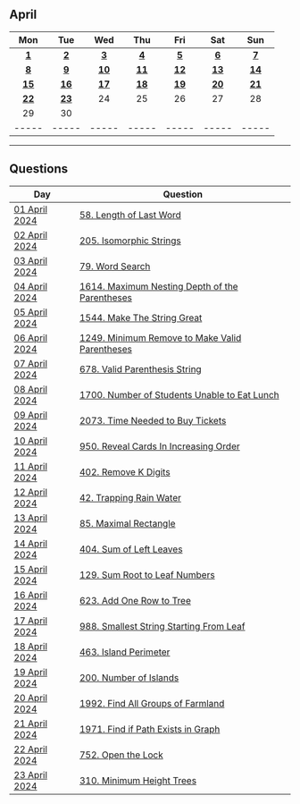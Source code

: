 April
---
| Mon | Tue | Wed | Thu | Fri | Sat | Sun |
| :---: | :---: | :---: | :---: | :---: | :---: | :---: |
| [**1**](01) | [**2**](02) | [**3**](03) | [**4**](04) | [**5**](05) | [**6**](06) | [**7**](07) |
| [**8**](08) | [**9**](09) | [**10**](10) | [**11**](11) | [**12**](12) | [**13**](13) | [**14**](14) |
| [**15**](15) | [**16**](16) | [**17**](17) | [**18**](18) | [**19**](19) | [**20**](20) | [**21**](21) |
| [**22**](22) | [**23**](23) | 24  | 25  | 26  | 27  | 28  |
| 29  | 30  |     |     |     |     |     |
| ----- | ----- | ----- | ----- | ----- | ----- | ----- |

---

Questions
---
| Day | Question |
| --- | --- |
| [01 April 2024](01) | [58. Length of Last Word](https://leetcode.com/problems/length-of-last-word) |
| [02 April 2024](02) | [205. Isomorphic Strings](https://leetcode.com/problems/isomorphic-strings) |
| [03 April 2024](03) | [79. Word Search](https://leetcode.com/problems/word-search) |
| [04 April 2024](04) | [1614. Maximum Nesting Depth of the Parentheses](https://leetcode.com/problems/maximum-nesting-depth-of-the-parentheses) |
| [05 April 2024](05) | [1544. Make The String Great](https://leetcode.com/problems/make-the-string-great) |
| [06 April 2024](06) | [1249. Minimum Remove to Make Valid Parentheses](https://leetcode.com/problems/minimum-remove-to-make-valid-parentheses) |
| [07 April 2024](07) | [678. Valid Parenthesis String](https://leetcode.com/problems/valid-parenthesis-string) |
| [08 April 2024](08) | [1700. Number of Students Unable to Eat Lunch](https://leetcode.com/problems/number-of-students-unable-to-eat-lunch) |
| [09 April 2024](09) | [2073. Time Needed to Buy Tickets](https://leetcode.com/problems/time-needed-to-buy-tickets) |
| [10 April 2024](10) | [950. Reveal Cards In Increasing Order](https://leetcode.com/problems/reveal-cards-in-increasing-order) |
| [11 April 2024](11) | [402. Remove K Digits](https://leetcode.com/problems/remove-k-digits) |
| [12 April 2024](12) | [42. Trapping Rain Water](https://leetcode.com/problems/trapping-rain-water) |
| [13 April 2024](13) | [85. Maximal Rectangle](https://leetcode.com/problems/maximal-rectangle) |
| [14 April 2024](14) | [404. Sum of Left Leaves](https://leetcode.com/problems/sum-of-left-leaves) |
| [15 April 2024](15) | [129. Sum Root to Leaf Numbers](https://leetcode.com/problems/sum-root-to-leaf-numbers) |
| [16 April 2024](16) | [623. Add One Row to Tree](https://leetcode.com/problems/add-one-row-to-tree) |
| [17 April 2024](17) | [988. Smallest String Starting From Leaf](https://leetcode.com/problems/smallest-string-starting-from-leaf) |
| [18 April 2024](18) | [463. Island Perimeter](https://leetcode.com/problems/island-perimeter) |
| [19 April 2024](19) | [200. Number of Islands](https://leetcode.com/problems/number-of-islands) |
| [20 April 2024](20) | [1992. Find All Groups of Farmland](https://leetcode.com/problems/find-all-groups-of-farmland) |
| [21 April 2024](21) | [1971. Find if Path Exists in Graph](https://leetcode.com/problems/find-if-path-exists-in-graph) |
| [22 April 2024](22) | [752. Open the Lock](https://leetcode.com/problems/open-the-lock) |
| [23 April 2024](23) | [310. Minimum Height Trees](https://leetcode.com/problems/minimum-height-trees) |
